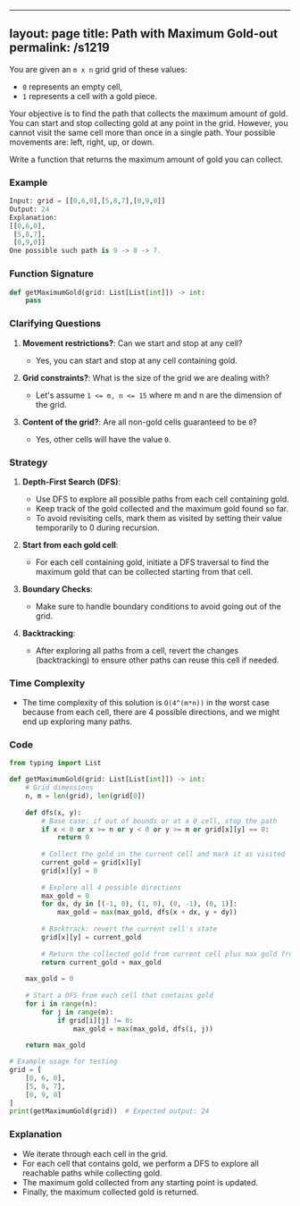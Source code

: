 
---
layout: page
title:  Path with Maximum Gold-out
permalink: /s1219
---
You are given an `m x n` grid grid of these values:

- `0` represents an empty cell,
- `1` represents a cell with a gold piece.

Your objective is to find the path that collects the maximum amount of gold. You can start and stop collecting gold at any point in the grid. However, you cannot visit the same cell more than once in a single path. Your possible movements are: left, right, up, or down. 

Write a function that returns the maximum amount of gold you can collect.

### Example
```python
Input: grid = [[0,6,0],[5,8,7],[0,9,0]]
Output: 24
Explanation:
[[0,6,0],
 [5,8,7],
 [0,9,0]]
One possible such path is 9 -> 8 -> 7.
```

### Function Signature
```python
def getMaximumGold(grid: List[List[int]]) -> int:
    pass
```

### Clarifying Questions
1. **Movement restrictions?**: Can we start and stop at any cell?
   - Yes, you can start and stop at any cell containing gold.
   
2. **Grid constraints?**: What is the size of the grid we are dealing with?
   - Let's assume `1 <= m, n <= 15` where m and n are the dimension of the grid.

3. **Content of the grid?**: Are all non-gold cells guaranteed to be `0`?
   - Yes, other cells will have the value `0`.

### Strategy
1. **Depth-First Search (DFS)**:
   - Use DFS to explore all possible paths from each cell containing gold.
   - Keep track of the gold collected and the maximum gold found so far.
   - To avoid revisiting cells, mark them as visited by setting their value temporarily to 0 during recursion.

2. **Start from each gold cell**:
   - For each cell containing gold, initiate a DFS traversal to find the maximum gold that can be collected starting from that cell.

3. **Boundary Checks**:
   - Make sure to handle boundary conditions to avoid going out of the grid.

4. **Backtracking**:
   - After exploring all paths from a cell, revert the changes (backtracking) to ensure other paths can reuse this cell if needed.

### Time Complexity
- The time complexity of this solution is `O(4^(m*n))` in the worst case because from each cell, there are 4 possible directions, and we might end up exploring many paths.

### Code
```python
from typing import List

def getMaximumGold(grid: List[List[int]]) -> int:
    # Grid dimensions
    n, m = len(grid), len(grid[0])
    
    def dfs(x, y):
        # Base case: if out of bounds or at a 0 cell, stop the path
        if x < 0 or x >= n or y < 0 or y >= m or grid[x][y] == 0:
            return 0
        
        # Collect the gold in the current cell and mark it as visited
        current_gold = grid[x][y]
        grid[x][y] = 0
        
        # Explore all 4 possible directions
        max_gold = 0
        for dx, dy in [(-1, 0), (1, 0), (0, -1), (0, 1)]:
            max_gold = max(max_gold, dfs(x + dx, y + dy))
        
        # Backtrack: revert the current cell's state
        grid[x][y] = current_gold
        
        # Return the collected gold from current cell plus max gold from neighbors
        return current_gold + max_gold
    
    max_gold = 0
    
    # Start a DFS from each cell that contains gold
    for i in range(n):
        for j in range(m):
            if grid[i][j] != 0:
                max_gold = max(max_gold, dfs(i, j))
    
    return max_gold

# Example usage for testing
grid = [
    [0, 6, 0],
    [5, 8, 7],
    [0, 9, 0]
]
print(getMaximumGold(grid))  # Expected output: 24
```

### Explanation
- We iterate through each cell in the grid.
- For each cell that contains gold, we perform a DFS to explore all reachable paths while collecting gold.
- The maximum gold collected from any starting point is updated.
- Finally, the maximum collected gold is returned.